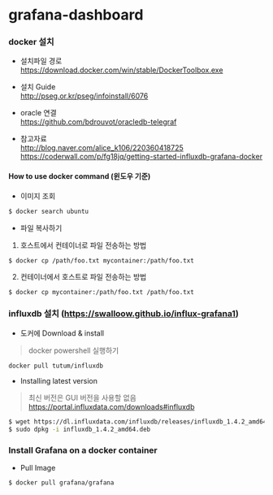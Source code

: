 # grafana-dashboard

### docker 설치
- 설치파일 경로 <br>
https://download.docker.com/win/stable/DockerToolbox.exe

- 설치 Guide <br>
http://pseg.or.kr/pseg/infoinstall/6076

- oracle 연결 <br>
https://github.com/bdrouvot/oracledb-telegraf

- 참고자료<br>
http://blog.naver.com/alice_k106/220360418725 <br>
https://coderwall.com/p/fg18jq/getting-started-influxdb-grafana-docker

#### How to use docker command (윈도우 기준)
- 이미지 조회    
``` bash
$ docker search ubuntu
```

- 파일 복사하기
1. 호스트에서 컨테이너로 파일 전송하는 방법
```
$ docker cp /path/foo.txt mycontainer:/path/foo.txt
```
2. 컨테이너에서 호스트로 파일 전송하는 방법 
```
$ docker cp mycontainer:/path/foo.txt /path/foo.txt
```

### influxdb 설치 (https://swalloow.github.io/influx-grafana1)
- 도커에 Download & install
> docker powershell 실행하기
```
docker pull tutum/influxdb
```

- Installing latest version 
> 최신 버전은 GUI 버전을 사용할 없음
https://portal.influxdata.com/downloads#influxdb
``` bash
$ wget https://dl.influxdata.com/influxdb/releases/influxdb_1.4.2_amd64.deb
$ sudo dpkg -i influxdb_1.4.2_amd64.deb
```

### Install Grafana on a docker container
- Pull Image
```bash
$ docker pull grafana/grafana
```
